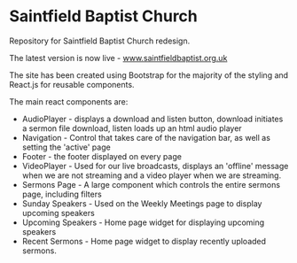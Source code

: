 # Saintfield Baptist Church

Repository for Saintfield Baptist Church redesign.

The latest version is now live -  www.saintfieldbaptist.org.uk

The site has been created using Bootstrap for the majority of the styling and React.js for reusable components.

The main react components are:

* AudioPlayer - displays a download and listen button, download initiates a sermon file download, listen loads up an html audio player
* Navigation - Control that takes care of the navigation bar, as well as setting the 'active' page
* Footer - the footer displayed on every page
* VideoPlayer - Used for our live broadcasts, displays an 'offline' message when we are not streaming and a video player when we are streaming.
* Sermons Page - A large component which controls the entire sermons page, including filters
* Sunday Speakers - Used on the Weekly Meetings page to display upcoming speakers
* Upcoming Speakers - Home page widget for displaying upcoming speakers
* Recent Sermons - Home page widget to display recently uploaded sermons.
